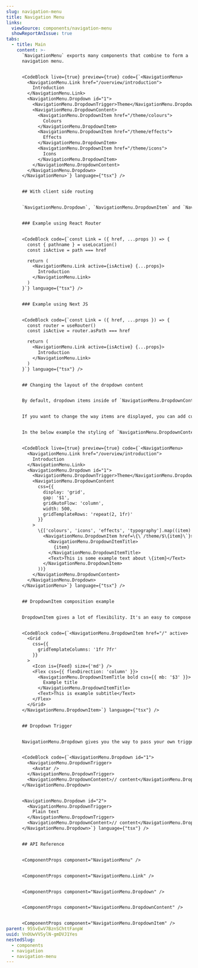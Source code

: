 ```yaml
---
slug: navigation-menu
title: Navigation Menu
links:
  viewSource: components/navigation-menu
  showReportAnIssue: true
tabs:
  - title: Main
    content: >-
      `NavigationMenu` exports many components that combine to form a
      navigation menu.


      <CodeBlock live={true} preview={true} code={`<NavigationMenu>
        <NavigationMenu.Link href="/overview/introduction">
          Introduction
        </NavigationMenu.Link>
        <NavigationMenu.Dropdown id="1">
          <NavigationMenu.DropdownTrigger>Theme</NavigationMenu.DropdownTrigger>
          <NavigationMenu.DropdownContent>
            <NavigationMenu.DropdownItem href="/theme/colours">
              Colours
            </NavigationMenu.DropdownItem>
            <NavigationMenu.DropdownItem href="/theme/effects">
              Effects
            </NavigationMenu.DropdownItem>
            <NavigationMenu.DropdownItem href="/theme/icons">
              Icons
            </NavigationMenu.DropdownItem>
          </NavigationMenu.DropdownContent>
        </NavigationMenu.Dropdown>
      </NavigationMenu>`} language={"tsx"} />


      ## With client side routing


      `NavigationMenu.Dropdown`, `NavigationMenu.DropdownItem` and `NavigationMenu.Link` can be passed an `active` prop for instances when you want to highlight the currently active route. See below for examples using client side routing with the `NavigationMenu.Link` component. The same method can be applied to `NavigationMenu.Dropdown` and `NavigationMenu.DropdownItem`.


      ### Example using React Router


      <CodeBlock code={`const Link = ({ href, ...props }) => {
        const { pathname } = useLocation()
        const isActive = path === href

        return (
          <NavigationMenu.Link active={isActive} {...props}>
            Introduction
          </NavigationMenu.Link>
        )
      }`} language={"tsx"} />


      ### Example using Next JS


      <CodeBlock code={`const Link = ({ href, ...props }) => {
        const router = useRouter()
        const isActive = router.asPath === href

        return (
          <NavigationMenu.Link active={isActive} {...props}>
            Introduction
          </NavigationMenu.Link>
        )
      }`} language={"tsx"} />


      ## Changing the layout of the dropdown content


      By default, dropdown items inside of `NavigationMenu.DropdownContent` will stack.


      If you want to change the way items are displayed, you can add custom styling to `NavigationMenu.DropdownContent`.


      In the below example the styling of `NavigationMenu.DropdownContent` has been changed to allow a grid layout.


      <CodeBlock live={true} preview={true} code={`<NavigationMenu>
        <NavigationMenu.Link href="/overview/introduction">
          Introduction
        </NavigationMenu.Link>
        <NavigationMenu.Dropdown id="1">
          <NavigationMenu.DropdownTrigger>Theme</NavigationMenu.DropdownTrigger>
          <NavigationMenu.DropdownContent
            css={{
              display: 'grid',
              gap: '$1',
              gridAutoFlow: 'column',
              width: 500,
              gridTemplateRows: 'repeat(2, 1fr)'
            }}
          >
            \{['colours', 'icons', 'effects', 'typography'].map((item) => (
              <NavigationMenu.DropdownItem href=\{\`/theme/$\{item}\`}>
                <NavigationMenu.DropdownItemTitle>
                  {item}
                </NavigationMenu.DropdownItemTitle>
                <Text>This is some example text about \{item}</Text>
              </NavigationMenu.DropdownItem>
            ))}
          </NavigationMenu.DropdownContent>
        </NavigationMenu.Dropdown>
      </NavigationMenu>`} language={"tsx"} />


      ## DropdownItem composition example


      DropdownItem gives a lot of flexibility. It's an easy to compose it for own purposes.


      <CodeBlock code={`<NavigationMenu.DropdownItem href="/" active>
        <Grid
          css={{
            gridTemplateColumns: '1fr 7fr'
          }}
        >
          <Icon is={Feed} size={'md'} />
          <Flex css={{ flexDirection: 'column' }}>
            <NavigationMenu.DropdownItemTitle bold css={{ mb: '$3' }}>
              Example title
            </NavigationMenu.DropdownItemTitle>
            <Text>This is example subtitle</Text>
          </Flex>
        </Grid>
      </NavigationMenu.DropdownItem>`} language={"tsx"} />


      ## Dropdown Trigger


      NavigationMenu.Dropdown gives you the way to pass your own trigger component inside the `NavigationMenu.DropdownTrigger`. The children of NavigationMenu.DropdownTrigger can be a plain text or more complex component.


      <CodeBlock code={`<NavigationMenu.Dropdown id="1">
        <NavigationMenu.DropdownTrigger>
          <Avatar />
        </NavigationMenu.DropdownTrigger>
        <NavigationMenu.DropdownContent>// content</NavigationMenu.DropdownContent>
      </NavigationMenu.Dropdown>


      <NavigationMenu.Dropdown id="2">
        <NavigationMenu.DropdownTrigger>
          Plain text
        </NavigationMenu.DropdownTrigger>
        <NavigationMenu.DropdownContent>// content</NavigationMenu.DropdownContent>
      </NavigationMenu.Dropdown>`} language={"tsx"} />


      ## API Reference


      <ComponentProps component="NavigationMenu" />


      <ComponentProps component="NavigationMenu.Link" />


      <ComponentProps component="NavigationMenu.Dropdown" />


      <ComponentProps component="NavigationMenu.DropdownContent" />


      <ComponentProps component="NavigationMenu.DropdownItem" />
parent: 95SvEwV7BznSChttFanpW
uuid: VnOUwVVSylN-gmDVJ1Yes
nestedSlug:
  - components
  - navigation
  - navigation-menu
---
```


